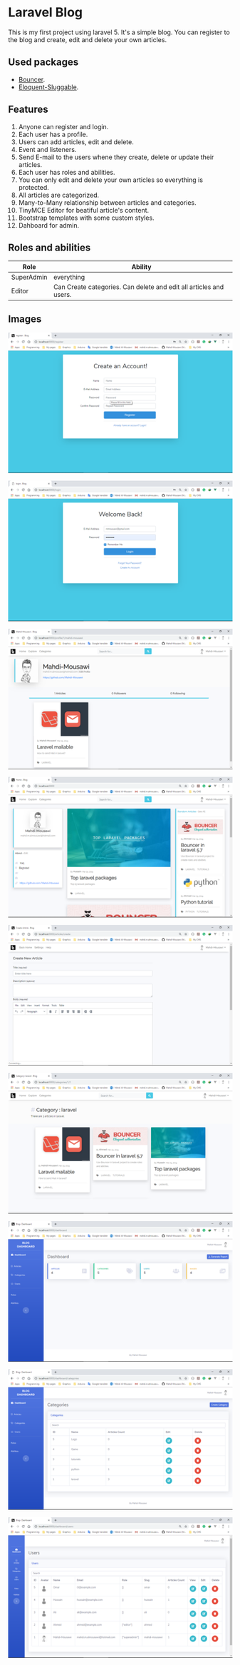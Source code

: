 # Laravel Blog 
This is my first project using laravel 5. It's a simple blog. You can register to the blog and create, edit and delete your own articles.
## Used packages
* [Bouncer](https://github.com/JosephSilber/bouncer).
* [Eloquent-Sluggable](https://github.com/cviebrock/eloquent-sluggable).

## Features
1. Anyone can register and login.
2. Each user has a profile.
3. Users can add articles, edit and delete.
4. Event and listeners.
5. Send E-mail to the users whene they create, delete or update their articles.
6. Each user has roles and abilities.
7. You can only edit and delete your own articles so everything is protected.
8. All articles are categorized.
9. Many-to-Many relationship between articles and categories.
10. TinyMCE Editor for beatiful article's content.
11. Bootstrap templates with some custom styles.
12. Dahboard for admin.

## Roles and abilities
Role | Ability
------------ | -------------
SuperAdmin | everything
Editor | Can Create categories. Can delete and edit all articles and users.

## Images

![Register](Docs/images/Register.png)


![Login](Docs/images/Login.png)


![Profile](Docs/images/Profile.png)


![Home](Docs/images/Home.png)


![Create](Docs/images/Create.png)


![Category](Docs/images/Category.png)


![Dashboard](Docs/images/Dashboard.png)


![Categories](Docs/images/Categories.png)


![Users](Docs/images/Users.png)